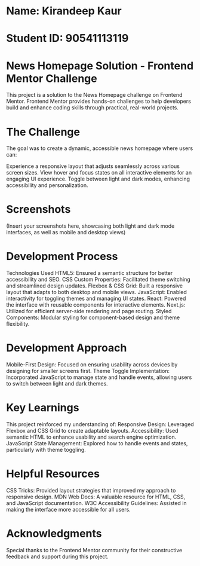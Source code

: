 # Name: Kirandeep Kaur
# Student ID: 90541113119
# News Homepage Solution - Frontend Mentor Challenge
This project is a solution to the News Homepage challenge on Frontend Mentor. Frontend Mentor provides hands-on challenges to help developers build and enhance coding skills through practical, real-world projects.

# The Challenge
The goal was to create a dynamic, accessible news homepage where users can:

Experience a responsive layout that adjusts seamlessly across various screen sizes.
View hover and focus states on all interactive elements for an engaging UI experience.
Toggle between light and dark modes, enhancing accessibility and personalization.

# Screenshots
(Insert your screenshots here, showcasing both light and dark mode interfaces, as well as mobile and desktop views)

# Development Process
Technologies Used
HTML5: Ensured a semantic structure for better accessibility and SEO.
CSS Custom Properties: Facilitated theme switching and streamlined design updates.
Flexbox & CSS Grid: Built a responsive layout that adapts to both desktop and mobile views.
JavaScript: Enabled interactivity for toggling themes and managing UI states.
React: Powered the interface with reusable components for interactive elements.
Next.js: Utilized for efficient server-side rendering and page routing.
Styled Components: Modular styling for component-based design and theme flexibility.

# Development Approach
 Mobile-First Design: Focused on ensuring usability across devices by designing for smaller screens first.
Theme Toggle Implementation: Incorporated JavaScript to manage state and handle events, allowing users to switch between light and dark themes.

# Key Learnings
This project reinforced my understanding of:
Responsive Design: Leveraged Flexbox and CSS Grid to create adaptable layouts.
Accessibility: Used semantic HTML to enhance usability and search engine optimization.
JavaScript State Management: Explored how to handle events and states, particularly with theme toggling.

# Helpful Resources
CSS Tricks: Provided layout strategies that improved my approach to responsive design.
MDN Web Docs: A valuable resource for HTML, CSS, and JavaScript documentation.
W3C Accessibility Guidelines: Assisted in making the interface more accessible for all users.

# Acknowledgments
Special thanks to the Frontend Mentor community for their constructive feedback and support during this project.
